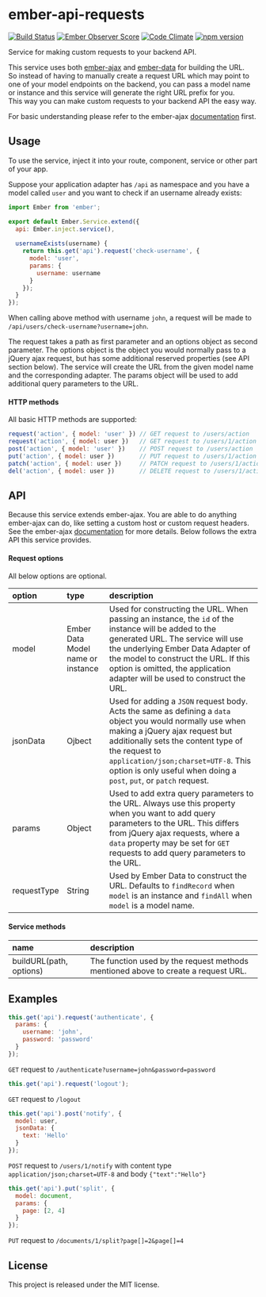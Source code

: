 # ember-api-requests
[![Build Status](https://travis-ci.org/jcbvm/ember-api-requests.svg?branch=master)](https://travis-ci.org/jcbvm/ember-api-requests) [![Ember Observer Score](https://emberobserver.com/badges/ember-api-requests.svg)](https://emberobserver.com/addons/ember-api-requests) [![Code Climate](https://codeclimate.com/github/jcbvm/ember-api-requests/badges/gpa.svg)](https://codeclimate.com/github/jcbvm/ember-api-requests) [![npm version](https://badge.fury.io/js/ember-api-requests.svg)](https://badge.fury.io/js/ember-api-requests)

Service for making custom requests to your backend API.

This service uses both [ember-ajax](https://github.com/ember-cli/ember-ajax) and [ember-data](https://github.com/ember-cli/ember-data) for building the URL.<br>
So instead of having to manually create a request URL which may point to one of your model endpoints on the backend, you can pass a model name or instance and this service will generate the right URL prefix for you.<br>
This way you can make custom requests to your backend API the easy way.

For basic understanding please refer to the ember-ajax [documentation](https://github.com/ember-cli/ember-ajax) first.

## Usage

To use the service, inject it into your route, component, service or other part of your app.

Suppose your application adapter has `/api` as namespace and you have a model called `user` and you want to check if an username already exists:

```javascript
import Ember from 'ember';

export default Ember.Service.extend({
  api: Ember.inject.service(),
  
  usernameExists(username) {
    return this.get('api').request('check-username', {
      model: 'user',
      params: {
        username: username
      }
    });
  }
});
```

When calling above method with username `john`, a request will be made to `/api/users/check-username?username=john`.

The request takes a path as first parameter and an options object as second parameter. 
The options object is the object you would normally pass to a jQuery ajax request, but has some additional reserved properties (see API section below).
The service will create the URL from the given model name and the corresponding adapter. The params object will be used to add additional query parameters to the URL.

#### HTTP methods

All basic HTTP methods are supported:

```javascript
request('action', { model: 'user' }) // GET request to /users/action
request('action', { model: user })   // GET request to /users/1/action
post('action', { model: 'user' })    // POST request to /users/action
put('action', { model: user })       // PUT request to /users/1/action (asuming user is a model with id 1)
patch('action', { model: user })     // PATCH request to /users/1/action (asuming user is a model with id 1)
del('action', { model: user })       // DELETE request to /users/1/action (asuming user is a model with id 1)
```

## API

Because this service extends ember-ajax. You are able to do anything ember-ajax can do, like setting a custom host or custom request headers. See the ember-ajax [documentation](https://github.com/ember-cli/ember-ajax) for more details. Below follows the extra API this service provides.

#### Request options

All below options are optional.

| option | type | description | 
|:---|:---|:---|
| model | Ember Data Model name or instance | Used for constructing the URL. When passing an instance, the `id` of the instance will be added to the generated URL. The service will use the underlying Ember Data Adapter of the model to construct the URL. If this option is omitted, the application adapter will be used to construct the URL. |
| jsonData | Ojbect | Used for adding a `JSON` request body. Acts the same as defining a `data` object you would normally use when making a jQuery ajax request but additionally sets the content type of the request to `application/json;charset=UTF-8`. This option is only useful when doing a `post`, `put`, or `patch` request. |
| params | Object | Used to add extra query parameters to the URL. Always use this property when you want to add query parameters to the URL. This differs from jQuery ajax requests, where a `data` property may be set for `GET` requests to add query parameters to the URL. |
| requestType | String | Used by Ember Data to construct the URL. Defaults to `findRecord` when `model` is an instance and `findAll` when `model` is a model name.

#### Service methods

| name | description | 
|:---|:---|
| buildURL(path, options) | The function used by the request methods mentioned above to create a request URL. |

## Examples

```javascript
this.get('api').request('authenticate', {
  params: {
	username: 'john',
	password: 'password'
  }
});
```
`GET` request to `/authenticate?username=john&password=password`

```javascript
this.get('api').request('logout');
```
`GET` request to `/logout`

```javascript
this.get('api').post('notify', {
  model: user,
  jsonData: {
	text: 'Hello'
  }
});
```
`POST` request to `/users/1/notify` with content type `application/json;charset=UTF-8` and body `{"text":"Hello"}`

```javascript
this.get('api').put('split', {
  model: document,
  params: {
	page: [2, 4]
  }
});
```
`PUT` request to `/documents/1/split?page[]=2&page[]=4`

## License

This project is released under the MIT license.
